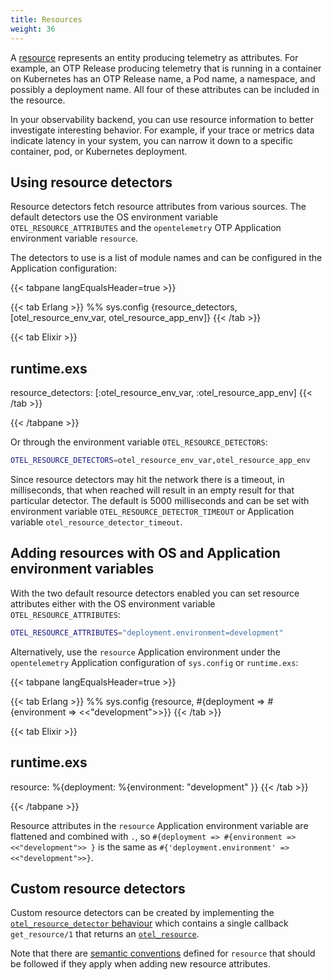 ```yaml
---
title: Resources
weight: 36
---
```


A [resource](/docs/reference/specification/overview/#resources) represents an
entity producing telemetry as attributes. For example, an OTP Release
producing telemetry that is running in a container on Kubernetes has an OTP
Release name, a Pod name, a namespace, and possibly a deployment name. All four
of these attributes can be included in the resource.

In your observability backend, you can use resource information to better
investigate interesting behavior. For example, if your trace or metrics data
indicate latency in your system, you can narrow it down to a specific container,
pod, or Kubernetes deployment.

## Using resource detectors

Resource detectors fetch resource attributes from various sources. The default
detectors use the OS environment variable `OTEL_RESOURCE_ATTRIBUTES` and the
`opentelemetry` OTP Application environment variable `resource`.

The detectors to use is a list of module names and can be configured in the
Application configuration:

<!-- prettier-ignore-start -->
{{< tabpane langEqualsHeader=true >}}

{{< tab Erlang >}}
%% sys.config
{resource_detectors, [otel_resource_env_var, otel_resource_app_env]}
{{< /tab >}}

{{< tab Elixir >}}
## runtime.exs
resource_detectors: [:otel_resource_env_var, :otel_resource_app_env]
{{< /tab >}}

{{< /tabpane >}}
<!-- prettier-ignore-end -->

Or through the environment variable `OTEL_RESOURCE_DETECTORS`:

```sh
OTEL_RESOURCE_DETECTORS=otel_resource_env_var,otel_resource_app_env
```

Since resource detectors may hit the network there is a timeout, in
milliseconds, that when reached will result in an empty result for that
particular detector. The default is 5000 milliseconds and can be set with
environment variable `OTEL_RESOURCE_DETECTOR_TIMEOUT` or Application variable
`otel_resource_detector_timeout`.

## Adding resources with OS and Application environment variables

With the two default resource detectors enabled you can set resource attributes
either with the OS environment variable `OTEL_RESOURCE_ATTRIBUTES`:

```sh
OTEL_RESOURCE_ATTRIBUTES="deployment.environment=development"
```

Alternatively, use the `resource` Application environment under the `opentelemetry`
Application configuration of `sys.config` or `runtime.exs`:

<!-- prettier-ignore-start -->
{{< tabpane langEqualsHeader=true >}}

{{< tab Erlang >}}
%% sys.config
{resource, #{deployment => #{environment => <<"development">>}}
{{< /tab >}}

{{< tab Elixir >}}
## runtime.exs
resource: %{deployment: %{environment: "development" }}
{{< /tab >}}

{{< /tabpane >}}
<!-- prettier-ignore-end -->

Resource attributes in the `resource` Application environment variable are
flattened and combined with `.`, so
`#{deployment => #{environment => <<"development">> }` is the same as
`#{'deployment.environment' => <<"development">>}`.

## Custom resource detectors

Custom resource detectors can be created by implementing the
[`otel_resource_detector` behaviour](https://hexdocs.pm/opentelemetry/1.3.0/otel_resource_detector.html#callbacks)
which contains a single callback `get_resource/1` that returns an
[`otel_resource`](https://hexdocs.pm/opentelemetry/1.3.0/otel_resource.html).

Note that there are
[semantic conventions](/docs/reference/specification/resource/semantic_conventions/)
defined for `resource` that should be followed if they apply when adding new
resource attributes.
